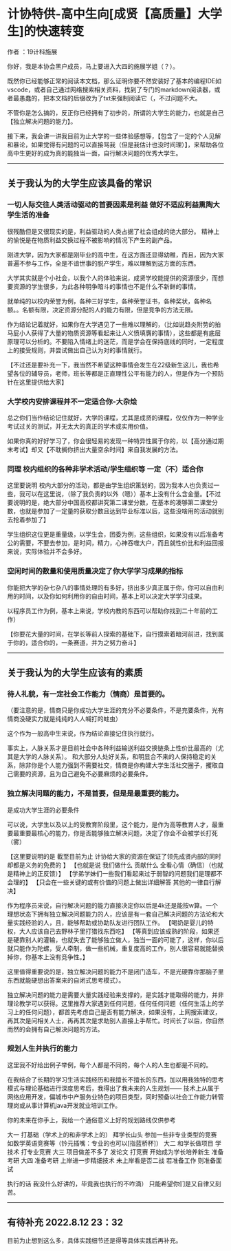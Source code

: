 # 计协特供-高中生向[成贤【高质量】大学生]的快速转变

作者 ：19计科施展

你好，我是本协会黑户成员，马上要进入大四的施展学姐（？）。



既然你已经能够正常的阅读本文档，那么证明你要不然安装好了基本的编程IDE如vscode，或者自己通过网络搜索相关资料，找到了专门的markdown阅读器，或者最愚蠢的，把本文档的后缀改为了txt来强制阅读它（，不过问题不大。



不管你是怎么搞的，反正你已经拥有了初步的，所谓的大学生的能力，也就是自己【独立解决问题的能力】。



接下来，我会讲一讲我目前为止大学的一些体验感想等，【包含了一定的个人见解和暴论，如果觉得有问题的可以直接骂我（但是我估计也没时间理）】，来帮助各位高中生更好的成为真的能独当一面，自行解决问题的优秀大学生。

------

## 关于我认为的大学生应该具备的常识



### 一切人际交往人类活动驱动的首要因素是利益 做好不适应利益熏陶大学生活的准备



很残酷但是又很现实的是，利益驱动的人类占据了社会组成的绝大部分。
精神上的愉悦是在物质利益交换过程不被影响的情况下产生的副产品。



刚进大学，因为大家都是刚毕业的高中生，在这方面还显得幼稚，而且，因为大家普遍不参与工作，全是不谙世事的脱产学生，难以理解到这方面的东西。



大学其实就是个小社会，以我个人的体验来说，成贤学校能提供的资源很少，而想要资源的学生很多，为此各种明争暗斗的事情也不是什么不新鲜的事情。



就单纯的以校内荣誉为例，各种三好学生，各种荣誉证书，各种奖状，各种名额。。名额有限，决定资源分配的人的能力有限，但是竞争的方法无限。



作为结论记着就好，如果你在大学遇见了一些难以理解的，（比如说趋炎附势的拍马屁小人获得了大量的物质资源等看起来让人义愤填膺的事情），这些都是有底层原理可以分析的。不要陷入情绪上的迷茫，而是学会在保持底线的同时，一定程度上的接受规则，并尝试做出自己认为对的事情就行。



【不过还是要补充一下，我当然不希望这种事情会发生在22级新生这儿，我也希望各位的辅导员，老师，班长等都是正直理性公平有能力的人，但是作为一个预防针在这里提供给大家】



### 大学校内安排课程并不一定适合你-大杂烩



总之你们当作结论记住就好，大学的课程，尤其是成贤的课程，仅仅作为一种学业考试过关的测试，并无太大的真正的学术或实用价值。



如果你真的好好学习了，你会很轻易的发现一种特异性属于你的，以【高分通过期末考试】却又【不耽搁你挤出大量空余时间】来自我发展的方法。



### 同理 校内组织的各种非学术活动/学生组织等 一定（不）适合你



这里要说明 校内大部分的活动，都是由学生组织策划的，因为我本人也负责过一些，我可以在这里说，（除了我负责的以外（嗯））基本上没有什么含金量。【不过要说明的是，绝大部分中国高校都讲究第二课堂分数，在基本的凑够第二课堂分数，也就是参加了一定量的获取分数且达到毕业标准以后，这些没啥用的活动就别去抢着参加了】



学生组织这位更是重量级，以学生会，团委为例，这些组织，如果没有以后准备考公的需要，不要去参加，是时间，精力，心神吞噬大户，而且就性价比和利益回报来说，实际体验并不会多好。



### 空闲时间的数量和使用质量决定了你大学学习成果的指标



你能把大学的杂七杂八的事情处理的有多好，挤出多少真正属于你，你可以自由利用的时间，以及你如何利用你的自由时间，基本上可以决定大学学习成果。



以程序员工作为例，基本上来说，学校内教的东西可以帮助你找到二十年前的工作）



【你要花大量的时间，在学长等前人探索的基础下，自行摸索着暗河前进，找到属于你的，适合你的，一条赛道，并为之努力奋斗】

------

## 关于我认为的大学生应该有的素质



### 待人礼貌，有一定社会工作能力（情商）是首要的。



（要注意的是，情商只是你成功大学生涯的充分不必要条件，不是充要条件，光有情商没硬实力就是纯纯的人人喊打的蛀虫）



这个作为一般高中生来说，作为结论直接记住执行就行。



事实上，人脉关系才是目前社会中各种利益输送利益交换链条上性价比最高的（尤其是大学的人脉关系）。
和大部分人处好关系，和明显合不来的人保持稳定的关系，除非你是个人能力强到不需要社交，情商是你构建大学生活社交圈子，攫取自己需要的资源，且为自己避免不必要麻烦的必要条件。



### 独立解决问题的能力，不是首要，但是是最重要的能力。



是成功大学生涯的必要条件



可以说，大学生以及以上的受教育阶段里，这个能力，是作为高等教育人才，最重要最重要最核心的能力，你是否能够独立解决问题，决定了你会不会被学长打死（雾）



【这里要说明的是 截至目前为止 计协给大家的资源在保证了领先成贤内部的同时却都是义务的免费的 】
【也就是说 我们做什么 贡献什么 全看心情（确信）（也就是精神上的正反馈）】
【学弟学妹们一些我们看起来过于弱智的问题我们是理都不会理的】
【只会在一些关键的或有价值的问题上做出详细解答 其他的一律自行解决】



作为程序员来说，自行解决问题的能力直接决定你以后是4k还是能按w算。一个理想状态下拥有独立解决问题能力的人，应该是有一套自己解决问题的方法论和大量实践经验的人，且，能够帮助或协助队友进行团队工作。
【喝奶是婴儿的特权，大人应该自己去野林子里打猎找东西吃】
【等真到应该成熟的阶段，如果还是硬靠别人的灌输，也就失去了能够独立做人，独当一面的可能了，这样，你以后就只能作为陀螺，受人牵制，做一些机械，重复度高的工作，别人很容易就能替换掉你，你基本上没有竞争性。】



这里值得重要说的是，独立解决问题的能力不是闭门造车，不是光硬靠你那脑子里东西就能硬想出答案来的自闭式思考模式）。



独立解决问题的能力是需要大量实践经验来支撑的，是实践才能取得的能力，并非理论教学可以获得。这里推荐大家遇到任何问题，任何任何问题（任何生活上的学习上的任何问题），都首先考虑自己是否有能力解决，如果没有，上网搜索建议，再其次是问相关人士，再再其次是求助别人直接上手帮忙。时间长了以后，你自然而然的会拥有自己解决问题的方法。



### 规划人生并执行的能力



这里我不好给出例子举例，每个人都是不同的，每个人的人生也都是不同的。



在我结合了长期的学习生活实践经历和我擅长不擅长的东西，加以用我独特的思考模式与理论基础进行深度思考后，我得出了我未来的人生规划——
技术上从属于网络应用开发，偏城市中产服务业特色的项目类型，同时预备以社会工作能力转管理岗或从事计算机java开发就业培训工作。



你的未来在你手上，我给一个通俗意义上好的规划路线仅供参考



大一 打基础（学术上的和非学术上的） 拜学长山头 参加一些非专业类型的竞赛 如数学英语竞赛等（钤元插嘴：专业的也可以[指蓝桥杯]）
大二 和学长做项目 学技术 打专业竞赛
大三 项目做差不多了 发论文 打竞赛 开始成为学长培养新生 准备考研
大四 准备考研 上岸进一步精细技术 未上岸看是否二战 若准备工作 则准备面试



执行的话 我没什么好讲的，毕竟我也执行的不咋滴） 只能希望你们是又自律又刻苦。

------

## 有待补充 2022.8.12 23：32



目前为止想到这么多，具体实践细节还是得等具体实践后再补充。